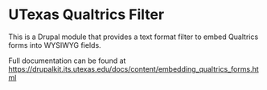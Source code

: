 # UTexas Qualtrics Filter

This is a Drupal module that provides a text format filter to embed Qualtrics forms into WYSIWYG fields.

Full documentation can be found at https://drupalkit.its.utexas.edu/docs/content/embedding_qualtrics_forms.html
